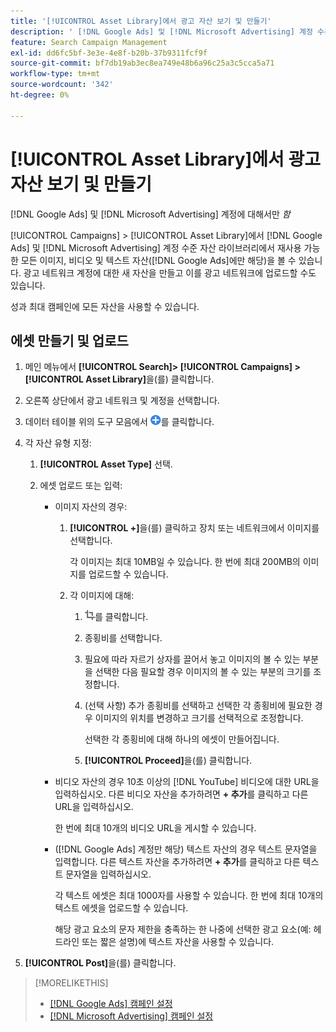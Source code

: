 ```yaml
---
title: '[!UICONTROL Asset Library]에서 광고 자산 보기 및 만들기'
description: ' [!DNL Google Ads] 및 [!DNL Microsoft Advertising] 계정 수준 자산 라이브러리에 대한 재사용 가능한 이미지, 비디오 및 텍스트 자산을 보고 만드는 방법을 알아봅니다.'
feature: Search Campaign Management
exl-id: dd6fc5bf-3e3e-4e8f-b20b-37b9311fcf9f
source-git-commit: bf7db19ab3ec8ea749e48b6a96c25a3c5cca5a71
workflow-type: tm+mt
source-wordcount: '342'
ht-degree: 0%

---
```


# [!UICONTROL Asset Library]에서 광고 자산 보기 및 만들기

[!DNL Google Ads] 및 [!DNL Microsoft Advertising] 계정에 대해서만 *함*

[!UICONTROL Campaigns] > [!UICONTROL Asset Library]에서 [!DNL Google Ads] 및 [!DNL Microsoft Advertising] 계정 수준 자산 라이브러리에서 재사용 가능한 모든 이미지, 비디오 및 텍스트 자산([!DNL Google Ads]에만 해당)을 볼 수 있습니다. 광고 네트워크 계정에 대한 새 자산을 만들고 이를 광고 네트워크에 업로드할 수도 있습니다.

성과 최대 캠페인에 모든 자산을 사용할 수 있습니다.

## 에셋 만들기 및 업로드

1. 메인 메뉴에서 **[!UICONTROL Search]> [!UICONTROL Campaigns] >[!UICONTROL Asset Library]**&#x200B;을(를) 클릭합니다.

1. 오른쪽 상단에서 광고 네트워크 및 계정을 선택합니다.

1. 데이터 테이블 위의 도구 모음에서 ![업로드](/help/search-social-commerce/assets/add.png "업로드")를 클릭합니다.

1. 각 자산 유형 지정:

   1. **[!UICONTROL Asset Type]** 선택.

   1. 에셋 업로드 또는 입력:

      * 이미지 자산의 경우:

         1. **[!UICONTROL +]**&#x200B;을(를) 클릭하고 장치 또는 네트워크에서 이미지를 선택합니다.

            각 이미지는 최대 10MB일 수 있습니다. 한 번에 최대 200MB의 이미지를 업로드할 수 있습니다.

         1. 각 이미지에 대해:

            1. ![자르기](/help/search-social-commerce/assets/crop.png "자르기")를 클릭합니다.

            1. 종횡비를 선택합니다.

            1. 필요에 따라 자르기 상자를 끌어서 놓고 이미지의 볼 수 있는 부분을 선택한 다음 필요할 경우 이미지의 볼 수 있는 부분의 크기를 조정합니다.

            1. (선택 사항) 추가 종횡비를 선택하고 선택한 각 종횡비에 필요한 경우 이미지의 위치를 변경하고 크기를 선택적으로 조정합니다.

               선택한 각 종횡비에 대해 하나의 에셋이 만들어집니다.

            1. **[!UICONTROL Proceed]**&#x200B;을(를) 클릭합니다.

      * 비디오 자산의 경우 10초 이상의 [!DNL YouTube] 비디오에 대한 URL을 입력하십시오. 다른 비디오 자산을 추가하려면 **+ 추가**&#x200B;를 클릭하고 다른 URL을 입력하십시오.

        한 번에 최대 10개의 비디오 URL을 게시할 수 있습니다.

      * ([!DNL Google Ads] 계정만 해당) 텍스트 자산의 경우 텍스트 문자열을 입력합니다. 다른 텍스트 자산을 추가하려면 **+ 추가**&#x200B;를 클릭하고 다른 텍스트 문자열을 입력하십시오.

        각 텍스트 에셋은 최대 1000자를 사용할 수 있습니다. 한 번에 최대 10개의 텍스트 에셋을 업로드할 수 있습니다.

        해당 광고 요소의 문자 제한을 충족하는 한 나중에 선택한 광고 요소(예: 헤드라인 또는 짧은 설명)에 텍스트 자산을 사용할 수 있습니다.

1. **[!UICONTROL Post]**&#x200B;을(를) 클릭합니다.

>[!MORELIKETHIS]
>
>* [[!DNL Google Ads] 캠페인 설정](/help/search-social-commerce/campaign-management/campaigns/campaign-settings-google.md)
>* [[!DNL Microsoft Advertising] 캠페인 설정](/help/search-social-commerce/campaign-management/campaigns/campaign-settings-microsoft.md)
